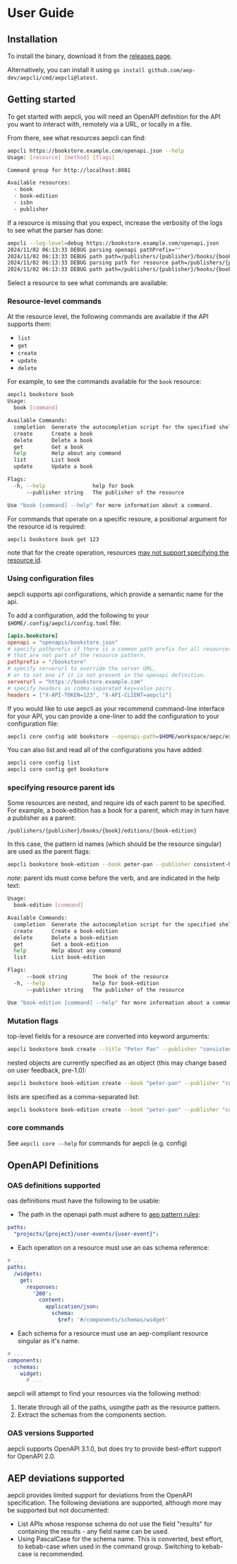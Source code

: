 # User Guide

## Installation

To install the binary, download it from the [releases page](https://github.com/aep-dev/aepcli/releases).

Alternatively, you can install it using `go install github.com/aep-dev/aepcli/cmd/aepcli@latest`.

## Getting started

To get started with aepcli, you will need an OpenAPI definition for the API you
want to interact with, remotely via a URL, or locally in a file.

From there, see what resources aepcli can find:

```bash
aepcli https://bookstore.example.com/openapi.json --help
Usage: [resource] [method] [flags]

Command group for http://localhost:8081

Available resources:
  - book
  - book-edition
  - isbn
  - publisher
```

If a resource is missing that you expect, increase the verbosity of the
logs to see what the parser has done:

```bash
aepcli --log-level=debug https://bookstore.example.com/openapi.json
2024/11/02 06:13:33 DEBUG parsing openapi pathPrefix=""
2024/11/02 06:13:33 DEBUG path path=/publishers/{publisher}/books/{book}/editions
2024/11/02 06:13:33 DEBUG parsing path for resource path=/publishers/{publisher}/books/{book}/editions
2024/11/02 06:13:33 DEBUG path path=/publishers/{publisher}/books/{book}/editions/{book-edition}
```

Select a resource to see what commands are available:

### Resource-level commands

At the resource level, the following commands are available if the API supports
them:

- `list`
- `get`
- `create`
- `update`
- `delete`

For example, to see the commands available for the `book` resource:

```bash
aepcli bookstore book
Usage:
  book [command]

Available Commands:
  completion  Generate the autocompletion script for the specified shell
  create      Create a book
  delete      Delete a book
  get         Get a book
  help        Help about any command
  list        List book
  update      Update a book

Flags:
  -h, --help               help for book
      --publisher string   The publisher of the resource

Use "book [command] --help" for more information about a command.
```

For commands that operate on a specific resoure, a positional argument for the
resource id is required:

```bash
aepcli bookstore book get 123
```

note that for the create operation, resources [may not support specifying
the resource id]().

### Using configuration files

aepcli supports api configurations, which provide a semantic name for the api.

To add a configuration, add the following to your `$HOME/.config/aepcli/config.toml` file:

```toml
[apis.bookstore]
openapi = "openapis/bookstore.json"
# specify pathprefix if there is a common path prefix for all resources,
# that are not part of the resource pattern.
pathprefix = "/bookstore"
# specify serverurl to override the server URL,
# or to set one if it is not present in the openapi definition.
serverurl = "https://bookstore.example.com"
# specify headers as comma-separated key=value pairs
headers = ["X-API-TOKEN=123", "X-API-CLIENT=aepcli"]
```

If you would like to use aepcli as your recommend command-line interface for
your API, you can provide a one-liner to add the configuration to your
configuration file:

```bash
aepcli core config add bookstore --openapi-path=$HOME/workspace/aepc/example/bookstore/v1/bookstore_openapi.json
```

You can also list and read all of the configurations you have added:

```bash
aepcli core config list
aepcli core config get bookstore
```

### specifying resource parent ids

Some resources are nested, and require ids of each parent to be specified. For
example, a book-edition has a book for a parent, which may in turn have a
publisher as a parent:

```
/publishers/{publisher}/books/{book}/editions/{book-edition}
```

In this case, the pattern id names (which should be the resource singular) are
used as the parent flags:

```bash
aepcli bookstore book-edition --book peter-pan --publisher consistent-house get 2
```

*note*: parent ids must come before the verb, and are indicated in the help
text:

```bash
Usage:
  book-edition [command]

Available Commands:
  completion  Generate the autocompletion script for the specified shell
  create      Create a book-edition
  delete      Delete a book-edition
  get         Get a book-edition
  help        Help about any command
  list        List book-edition

Flags:
      --book string        The book of the resource
  -h, --help               help for book-edition
      --publisher string   The publisher of the resource

Use "book-edition [command] --help" for more information about a command
```

### Mutation flags

top-level fields for a resource are converted into keyword arguments:

```bash
aepcli bookstore book create --title "Peter Pan" --publisher "consistent-house"
```

nested objects are currently specified as an object (this may change based on
user feedback, pre-1.0):

```bash
aepcli bookstore book-edition create --book "peter-pan" --publisher "consistent-house" --metadata '{"format": "hardback"}'
```

lists are specified as a comma-separated list:

```bash
aepcli bookstore book-edition create --book "peter-pan" --publisher "consistent-house" --tags "fantasy,childrens"
```

### core commands

See `aepcli core --help` for commands for aepcli (e.g. config)

## OpenAPI Definitions

### OAS definitions supported

oas definitions must have the following to be usable:

- The path in the openapi path must adhere to [aep pattern rules](https://aep.dev/4/#annotating-resource-types):

```yaml
paths:
  "projects/{project}/user-events/{user-event}":
```

- Each operation on a resource must use an oas schema reference:

```yaml
# ...
paths:
  /widgets:
    get:
      responses:
        '200':
          content:
            application/json:
              schema:
                $ref: '#/components/schemas/widget'
```

- Each schema for a resource must use an aep-compliant resource singular as it's name.

```yaml
# ...
components:
  schemas:
    widget:
      # ...
```

aepcli will attempt to find your resources via the following method:

1. Iterate through all of the paths, usingthe path as the resource pattern.
2. Extract the schemas from the components section.

### OAS versions Supported

aepcli supports OpenAPI 3.1.0, but does try to provide best-effort support for
OpenAPI 2.0.

## AEP deviations supported

aepcli provides limited support for deviations from the OpenAPI specification. The following deviations are supported, although more may be supported but not documented:

- List APIs whose response schema do not use the field "results" for containing
  the results - any field name can be used.
- Using PascalCase for the schema name. This is converted, best effort, to
  kebab-case when used in the command group. Switching to kebab-case is
  recommended.